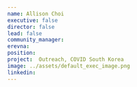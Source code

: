 ```yaml
---
name: Allison Choi
executive: false
director: false
lead: false
community_manager:   
erevna:  
position: 
project:  Outreach, COVID South Korea
image: ../assets/default_exec_image.png
linkedin: 
---
```


